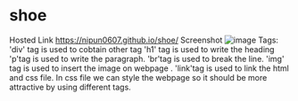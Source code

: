 # shoe
Hosted Link
https://nipun0607.github.io/shoe/
Screenshot
![image](https://github.com/nipun0607/shoe/assets/126556793/8b0d6efc-5836-4a34-9070-6dcc8e9d27cf)
Tags:
'div' tag is used to cobtain other tag
'h1' tag is used to write the heading 
'p'tag is used to write the paragraph.
'br'tag is used to break the line.
'img' tag is used to insert the image on webpage .
'link'tag is used to link the html and css file.
In css file we can style the webpage so it should be more attractive by using different tags.
